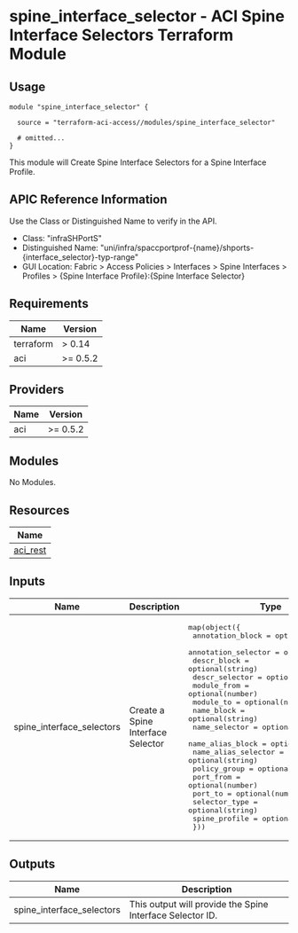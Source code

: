 # spine_interface_selector - ACI Spine Interface Selectors Terraform Module

## Usage

```hcl
module "spine_interface_selector" {

  source = "terraform-aci-access//modules/spine_interface_selector"

  # omitted...
}
```

This module will Create Spine Interface Selectors for a Spine Interface Profile.

## APIC Reference Information

Use the Class or Distinguished Name to verify in the API.

* Class: "infraSHPortS"
* Distinguished Name: "uni/infra/spaccportprof-{name}/shports-{interface_selector}-typ-range"
* GUI Location: Fabric > Access Policies > Interfaces > Spine Interfaces > Profiles > {Spine Interface Profile}:{Spine Interface Selector}

<!-- BEGINNING OF PRE-COMMIT-TERRAFORM DOCS HOOK -->
## Requirements

| Name | Version |
|------|---------|
| terraform | > 0.14 |
| aci | >= 0.5.2 |

## Providers

| Name | Version |
|------|---------|
| aci | >= 0.5.2 |

## Modules

No Modules.

## Resources

| Name |
|------|
| [aci_rest](https://registry.terraform.io/providers/ciscodevnet/aci/0.5.2/docs/resources/rest) |

## Inputs

| Name | Description | Type | Default | Required |
|------|-------------|------|---------|:--------:|
| spine\_interface\_selectors | Create a Spine Interface Selector | <pre>map(object({<br>    annotation_block    = optional(string)<br>    annotation_selector = optional(string)<br>    descr_block         = optional(string)<br>    descr_selector      = optional(string)<br>    module_from         = optional(number)<br>    module_to           = optional(number)<br>    name_block          = optional(string)<br>    name_selector       = optional(string)<br>    name_alias_block    = optional(string)<br>    name_alias_selector = optional(string)<br>    policy_group        = optional(string)<br>    port_from           = optional(number)<br>    port_to             = optional(number)<br>    selector_type       = optional(string)<br>    spine_profile       = optional(string)<br>  }))</pre> | <pre>{<br>  "default": {<br>    "annotation_block": "",<br>    "annotation_selector": "",<br>    "descr_block": "",<br>    "descr_selector": "",<br>    "module_from": 1,<br>    "module_to": 1,<br>    "name_alias_block": "",<br>    "name_alias_selector": "",<br>    "name_block": "=same as name_selector",<br>    "name_selector": "Eth1-01",<br>    "policy_group": "",<br>    "port_from": 1,<br>    "port_to": 1,<br>    "selector_type": "range",<br>    "spine_profile": ""<br>  }<br>}</pre> | no |

## Outputs

| Name | Description |
|------|-------------|
| spine\_interface\_selectors | This output will provide the Spine Interface Selector ID. |
<!-- END OF PRE-COMMIT-TERRAFORM DOCS HOOK -->
